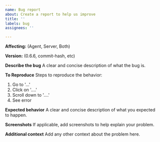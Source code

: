 ```yaml
---
name: Bug report
about: Create a report to help us improve
title: ''
labels: bug
assignees: ''

---
```


**Affecting:**
(Agent, Server, Both)

**Version:**
(0.6.6, commit-hash, etc)

**Describe the bug**
A clear and concise description of what the bug is.

**To Reproduce**
Steps to reproduce the behavior:

1. Go to '...'
2. Click on '....'
3. Scroll down to '....'
4. See error

**Expected behavior**
A clear and concise description of what you expected to happen.

**Screenshots**
If applicable, add screenshots to help explain your problem.

**Additional context**
Add any other context about the problem here.
